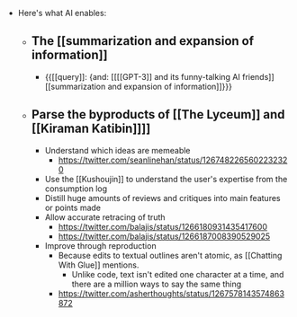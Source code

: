 -  Here's what AI enables:
    - ## The [[summarization and expansion of information]]
        - {{[[query]]: {and: [[[[GPT-3]] and its funny-talking AI friends]] [[summarization and expansion of information]]}}}
    - ## Parse the byproducts of [[The Lyceum]] and [[Kiraman Katibin]]]]
        - Understand which ideas are memeable
            - https://twitter.com/seanlinehan/status/1267482265602232320
        - Use the [[Kushoujin]] to understand the user's expertise from the consumption log
        - Distill huge amounts of reviews and critiques into main features or points made
        - Allow accurate retracing of truth
            - https://twitter.com/balajis/status/1266180931435417600
            - https://twitter.com/balajis/status/1266187008390529025
        - Improve through reproduction
            - Because edits to textual outlines aren't atomic, as [[Chatting With Glue]] mentions.
                - Unlike code, text isn't edited one character at a time, and there are a million ways to say the same thing
            - https://twitter.com/asherthoughts/status/1267578143574863872
